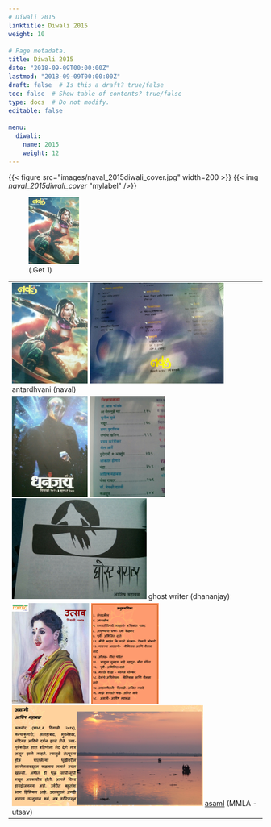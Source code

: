 ```yaml
---
# Diwali 2015
linktitle: Diwali 2015
weight: 10

# Page metadata.
title: Diwali 2015
date: "2018-09-09T00:00:00Z"
lastmod: "2018-09-09T00:00:00Z"
draft: false  # Is this a draft? true/false
toc: false  # Show table of contents? true/false
type: docs  # Do not modify.
editable: false

menu:
  diwali:
    name: 2015
    weight: 12
---
```


{{< figure src="images/naval_2015diwali_cover.jpg" width=200 >}}
{{< img *naval_2015diwali_cover* "mylabel" />}}
<figure>
	<img src="images/naval_2015diwali_cover.jpg" WIDTH= 100 alt="(.Get 1)" />
	<figcaption>(.Get 1)</figcaption>
</figure>

<TABLE>
<TR><TD>
<img src="images/naval_2015diwali_cover.jpg" HEIGHT=200>
<IMG HEIGHT=200 SRC=../images/naval_2015diwali_contents.jpg>
antardhvani (naval)
</TD></TR><TR><TD>
<IMG HEIGHT=200 SRC=../images/dhananja_2015diwali_cover.jpg>
<IMG HEIGHT=200 SRC=../images/dhananjay_2015diwali_contents.jpg>
<IMG HEIGHT=200 SRC=../images/dhananjay_2015diwali_title.jpg>
ghost writer (dhananjay)
</TD></TR><TR><TD>
<IMG HEIGHT=200 SRC=../images/MMLA_2015diwali_cover.png>
<IMG HEIGHT=200 SRC=../images/MMLA_2015diwali_contents.png>
<IMG HEIGHT=200 SRC=../images/MMLA_2015diwali_title.png>
<A HREF=../images/MMLAUtsav2015p.pdf>asamI</A> (MMLA - utsav)
</TD></TR>
</TABLE>